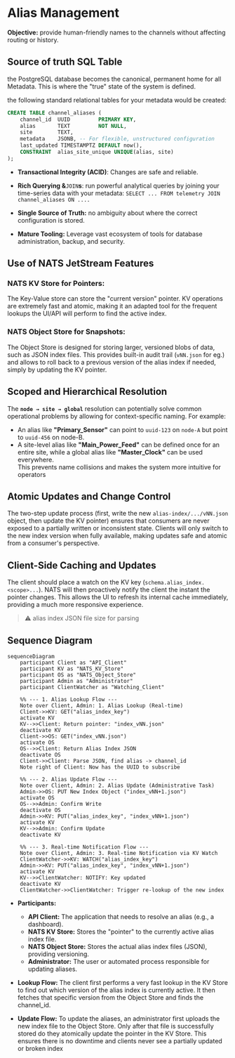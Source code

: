 # Alias Management

**Objective:** provide human-friendly names to the channels without affecting routing or history.

## Source of truth SQL Table

the PostgreSQL database becomes the canonical, permanent home for all Metadata. This is where the "true" state of the system is defined.

the following standard relational tables for your metadata would be created:

```SQL  
CREATE TABLE channel_aliases (
    channel_id  UUID         PRIMARY KEY,
    alias       TEXT         NOT NULL,
    site        TEXT,
    metadata    JSONB, -- For flexible, unstructured configuration
    last_updated TIMESTAMPTZ DEFAULT now(),
    CONSTRAINT  alias_site_unique UNIQUE(alias, site)
);
```

* **Transactional Integrity (ACID)**: Changes are safe and reliable.

* **Rich Querying &**`JOIN`**s**: run powerful analytical queries by joining your time-series data with your metadata: `SELECT ... FROM telemetry JOIN channel_aliases ON ....`

* **Single Source of Truth:** no ambiguity about where the correct configuration is stored.

* **Mature Tooling:** Leverage vast ecosystem of tools for database administration, backup, and security.



## Use of NATS JetStream Features

### NATS KV Store for Pointers:

The Key-Value store can store the "current version" pointer. KV operations are extremely fast and atomic, making it an adapted tool for the frequent lookups the UI/API will perform to find the active index.  
  

### NATS Object Store for Snapshots:  

The Object Store is designed for storing larger, versioned blobs of data, such as JSON index files. This provides built-in audit trail (`vNN.json` for eg.) and allows to roll back to a previous version of the alias index if needed, simply by updating the KV pointer.

## Scoped and Hierarchical Resolution

The **`node → site → global`** resolution can potentially solve common operational problems by allowing for context-specific naming. For example:

* An alias like **"Primary_Sensor"** can point to `uuid-123` on `node-A` but point to `uuid-456` on node-B.
* A site-level alias like **"Main_Power_Feed"** can be defined once for an entire site, while a global alias like **"Master_Clock"** can be used everywhere.  
This prevents name collisions and makes the system more intuitive for operators

## Atomic Updates and Change Control
The two-step update process (first, write the new `alias-index/.../vNN.json` object, then update the KV pointer) ensures that consumers are never exposed to a partially written or inconsistent state. Clients will only switch to the new index version when fully available, making  updates safe and atomic from a consumer's perspective.

## Client-Side Caching and Updates

The client should place a watch on the KV key (`schema.alias_index.<scope>...`). NATS will then proactively notify the client the instant the pointer changes. This allows the UI to refresh its internal cache immediately, providing a much more responsive experience.
> :warning:  alias index JSON file size for parsing    

## Sequence Diagram

```mermaid
sequenceDiagram
    participant Client as "API_Client"
    participant KV as "NATS_KV_Store"
    participant OS as "NATS_Object_Store"
    participant Admin as "Administrator"
    participant ClientWatcher as "Watching_Client"  
    
    %% --- 1. Alias Lookup Flow ---
    Note over Client, Admin: 1. Alias Lookup (Real-time)
    Client->>KV: GET("alias_index_key")
    activate KV
    KV-->>Client: Return pointer: "index_vNN.json"
    deactivate KV
    Client->>OS: GET("index_vNN.json")
    activate OS
    OS-->>Client: Return Alias Index JSON
    deactivate OS
    Client->>Client: Parse JSON, find alias -> channel_id
    Note right of Client: Now has the UUID to subscribe  
    
    %% --- 2. Alias Update Flow ---
    Note over Client, Admin: 2. Alias Update (Administrative Task)
    Admin->>OS: PUT New Index Object ("index_vNN+1.json")
    activate OS
    OS-->>Admin: Confirm Write
    deactivate OS
    Admin->>KV: PUT("alias_index_key", "index_vNN+1.json")
    activate KV
    KV-->>Admin: Confirm Update
    deactivate KV  
    
    %% --- 3. Real-time Notification Flow ---
    Note over Client, Admin: 3. Real-time Notification via KV Watch
    ClientWatcher->>KV: WATCH("alias_index_key")
    Admin->>KV: PUT("alias_index_key", "index_vNN+1.json")
    activate KV
    KV-->>ClientWatcher: NOTIFY: Key updated
    deactivate KV  
    ClientWatcher->>ClientWatcher: Trigger re-lookup of the new index
```

- **Participants:**
	- **API Client:** The application that needs to resolve an alias (e.g., a dashboard).
	- **NATS KV Store:** Stores the "pointer" to the currently active alias index file.
	- **NATS Object Store:** Stores the actual alias index files (JSON), providing versioning.
	- **Administrator:** The user or automated process responsible for updating aliases.

- **Lookup Flow:** The client first performs a very fast lookup in the KV Store to find out which version of the alias index is currently active. It then fetches that specific version from the Object Store and finds the channel_id.

- **Update Flow:** To update the aliases, an administrator first uploads the new index file to the Object Store. Only after that file is successfully stored do they atomically update the pointer in the KV Store. This ensures there is no downtime and clients never see a partially updated or broken index